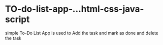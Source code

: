 # TO-do-list-app-...html-css-java-script
simple To-Do List App is used to Add the task and mark as done and delete the task
